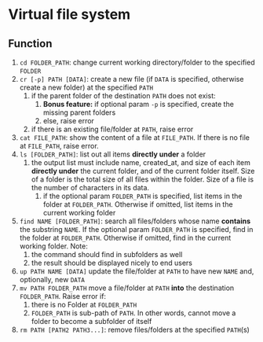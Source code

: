 # Virtual file system

## Function

1. `cd FOLDER_PATH`: change current working directory/folder to the specified `FOLDER`
2. `cr [-p] PATH [DATA]`: create a new file (if `DATA` is specified, otherwise create a new folder) at the specified `PATH`
    1. if the parent folder of the destination `PATH` does not exist:
        1. **Bonus feature:** if optional param `-p` is specified, create the missing parent folders
        2. else, raise error
    2. if there is an existing file/folder at `PATH`, raise error
3. `cat FILE_PATH`: show the content of a file at `FILE_PATH`. If there is no file at `FILE_PATH`, raise error.
4. `ls [FOLDER_PATH]`: list out all items **directly under** a folder
    1. the output list must include name, created_at, and size of each item **directly under** the current folder, and of the current folder itself. Size of a folder is the total size of all files within the folder. Size of a file is the number of characters in its data.
        1. if the optional param `FOLDER_PATH` is specified, list items in the folder at `FOLDER_PATH`. Otherwise if omitted, list items in the current working folder
5. `find NAME [FOLDER_PATH]`: search all files/folders whose name **contains** the substring `NAME`. If the optional param `FOLDER_PATH` is specified, find in the folder at `FOLDER_PATH`. Otherwise if omitted, find in the current working folder. Note:
    1. the command should find in subfolders as well
    2. the result should be displayed nicely to end users
6. `up PATH NAME [DATA]` update the file/folder at `PATH` to have new `NAME` and, optionally, new `DATA`
7. `mv PATH FOLDER_PATH` move a file/folder at `PATH` **into** the destination `FOLDER_PATH`. Raise error if:
    1. there is no Folder at `FOLDER_PATH`
    2. `FOLDER_PATH` is sub-path of `PATH`. In other words, cannot move a folder to become a subfolder of itself
8. `rm PATH [PATH2 PATH3...]`: remove files/folders at the specified `PATH`(s)
